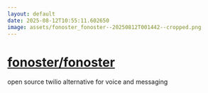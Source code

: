 ```yaml
---
layout: default
date: 2025-08-12T10:55:11.602650
image: assets/fonoster_fonoster--20250812T001442--cropped.png
---
```


# [fonoster/fonoster](https://github.com/fonoster/fonoster)

open source twilio alternative for voice and messaging
